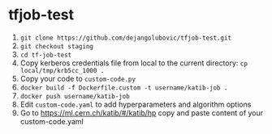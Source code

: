# tfjob-test

1) `git clone https://github.com/dejangolubovic/tfjob-test.git`
2) `git checkout staging`
3) `cd tf-job-test`
4) Copy kerberos credentials file from local to the current directory: `cp local/tmp/krb5cc_1000 .`
5) Copy your code to `custom-code.py`
6) `docker build -f Dockerfile.custom -t username/katib-job .`
7) `docker push username/katib-job`
8) Edit `custom-code.yaml` to add hyperparameters and algorithm options
9) Go to https://ml.cern.ch/katib/#/katib/hp copy and paste content of your custom-code.yaml
